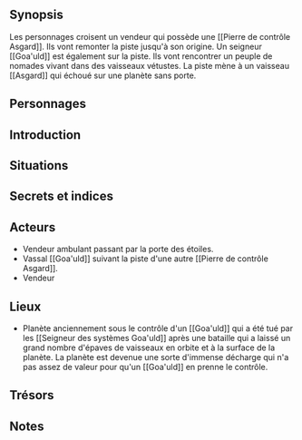 ## Synopsis
Les personnages croisent un vendeur qui possède une [[Pierre de contrôle Asgard]]. Ils vont remonter la piste jusqu'à son origine. Un seigneur [[Goa'uld]] est également sur la piste. Ils vont rencontrer un peuple de nomades vivant dans des vaisseaux vétustes. La piste mène à un vaisseau [[Asgard]] qui échoué sur une planète sans porte.
## Personnages
## Introduction
## Situations
## Secrets et indices
## Acteurs
- Vendeur ambulant passant par la porte des étoiles.
- Vassal [[Goa'uld]] suivant la piste d'une autre [[Pierre de contrôle Asgard]].
- Vendeur
## Lieux
- Planète anciennement sous le contrôle d'un [[Goa'uld]] qui a été tué par les [[Seigneur des systèmes Goa'uld]] après une bataille qui a laissé un grand nombre d'épaves de vaisseaux en orbite et à la surface de la planète. La planète est devenue une sorte d'immense décharge qui n'a pas assez de valeur pour qu'un [[Goa'uld]] en prenne le contrôle.
## Trésors
## Notes
